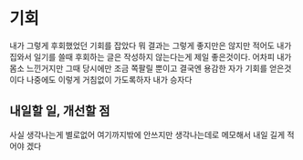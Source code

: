 # 기회

내가 그렇게 후회했었던 기회를 잡았다 뭐 결과는 그렇게 좋지만은 않지만 적어도 내가 집와서 일기를 쓸때 후회하는 글은 작성하지 않는다는게 제일 좋은것이다. 어차피 내가 몸소 느낀거지만 그때 당시에만
조금 쪽팔릴 뿐이고 결국엔 용감한 자가 기회를 얻은것이다 나중에도 이렇게 거침없이 가도록하자 내가 승자다

## 내일할 일, 개선할 점

사실 생각나는게 별로없어 여기까지밖에 안쓰지만 생각나는데로 메모해서 내일 길게 적어야 겠다
